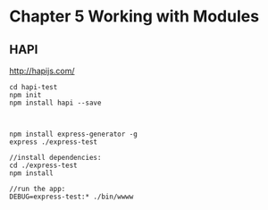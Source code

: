 # Chapter 5 Working with Modules

## HAPI 
http://hapijs.com/
    
    cd hapi-test
    npm init
    npm install hapi --save
    
    
    
    npm install express-generator -g
    express ./express-test
    
    //install dependencies:
    cd ./express-test
    npm install
    
    //run the app:
    DEBUG=express-test:* ./bin/wwww

